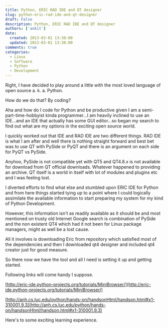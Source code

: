 ```yaml
---
title: Python, ERIC RAD IDE and QT designer
slug: python-eric-rad-ide-and-qt-designer
draft: False
description: Python, ERIC RAD IDE and QT designer
authors: ['ankit']
date: 
  created: 2013-03-01 13:30:00
  updated: 2013-03-01 13:30:00
comments: true
categories:
  - Linux
  - Software
  - Python
  - Development
---
```


Right, I have decided to play around a little with the most loved language of open source a. k. a. Python.

<!-- more -->

How do we do that? By coding?

Aha and how do I code for Python and be productive given I am a semi-part-time-hobbyist kinda programmer...I am heavily inclined to use an IDE...and an IDE that actually has some GUI editor...so began my search to find out what are my options in the exciting open source world.

I quickly worked out that IDE and RAD IDE are two different things. RAD IDE is what I am after and well there is nothing straight forward and best bet was to use QT with PySide or PyQT and there is an argument on each side for PyQT vs PySide.

Anyhoo, PySide is not compatible yet with QT5 and QT4.8.x is not available for download from QT official downloads. Whatever happened to providing an archive. QT itself is a world in itself with lot of modules and plugins etc and I was feeling lost.

I diverted efforts to find what else and stumbled upon ERIC IDE for Python and from here things started tying up to a point where I could logically assimilate the available information to start preparing my system for my kind of Python Development.

However, this information isn't as readily available as it should be and most mentioned on trusty old Internet Google search is combination of PySide and the non existent QT4 which had it not been for Linux package managers, might as well be a lost cause.

All it involves is downloading Eric from repository which satisfied most of the dependencies and then I downloaded qt4 designer and included qt4 creator just for good measure.

So there now we have the tool and all I need is setting it up and getting started.

Following links will come handy I suppose.

[http://eric-ide.python-projects.org/tutorials/MiniBrowser/](http://eric-ide.python-projects.org/tutorials/MiniBrowser/)

[http://anh.cs.luc.edu/python/hands-on/handsonHtml/handson.html#x1-310001.9.3](http://anh.cs.luc.edu/python/hands-on/handsonHtml/handson.html#x1-310001.9.3)

Here's to some exciting learning experience.